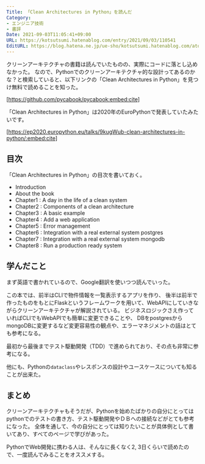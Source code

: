 ```yaml
---
Title: 「Clean Architectures in Python」を読んだ
Category:
- エンジニア技術
- 書評
Date: 2021-09-03T11:05:41+09:00
URL: https://kotsutsumi.hatenablog.com/entry/2021/09/03/110541
EditURL: https://blog.hatena.ne.jp/ue-sho/kotsutsumi.hatenablog.com/atom/entry/26006613804189337
---
```


クリーンアーキテクチャの書籍は読んでいたものの、実際にコードに落とし込めなかった。
なので、Pythonでのクリーンアーキテクチャ的な設計ってあるのかな？と検索していると、以下リンクの「Clean Architectures in Python」を見つけ無料で読めることを知った。


[https://github.com/pycabook/pycabook:embed:cite]

「Clean Architectures in Python」は2020年のEuroPythonで発表していたみたいです。

[https://ep2020.europython.eu/talks/9kugWub-clean-architectures-in-python/:embed:cite]

## 目次

「Clean Architectures in Python」の目次を書いておく。

* Introduction
* About the book
* Chapter1 : A day in the life of a clean system
* Chapter2 : Components of a clean architecture
* Chapter3 : A basic example
* Chapter4 : Add a web application
* Chapter5 : Error management
* Chapter6 : Integration with a real external system postgres
* Chapter7 : Integration with a real external system mongodb
* Chapter8 : Run a production ready system

## 学んだこと

まず英語で書かれているので、Google翻訳を使いつつ読んでいった。

この本では、前半はCLIで物件情報を一覧表示するアプリを作り、
後半は前半で作ったものをもとにFlaskというフレームワークを用いて、WebAPIにしていきながらクリーンアーキテクチャが解説されている。
ビジネスロジックさえ作っていればCLIでもWebAPIでも簡単に変更できることや、
DBをpostgresからmongoDBに変更するなど変更容易性の観点や、エラーマネジメントの話はとても参考になる。

最初から最後までテスト駆動開発（TDD）で進められており、その点も非常に参考になる。

他にも、Pythonの`dataclass`やレスポンスの設計やユースケースについても知ることが出来た。

## まとめ

クリーンアーキテクチャもそうだが、Pythonを始めたばかりの自分にとってはpythonでのテストの書き方、テスト駆動開発やＤＢへの接続などがとても参考になった。
全体を通して、今の自分にとっては知りたいことが具体例として書いてあり、すべてのページで学びがあった。

PythonでWeb開発に携わる人は、そんなに長くなく2, 3日くらいで読めたので、一度読んでみることをオススメする。
